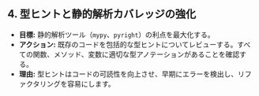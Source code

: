 ## 4. 型ヒントと静的解析カバレッジの強化

*   **目標:** 静的解析ツール（`mypy`、`pyright`）の利点を最大化する。
*   **アクション:** 既存のコードを包括的な型ヒントについてレビューする。すべての関数、メソッド、変数に適切な型アノテーションがあることを確認する。
*   **理由:** 型ヒントはコードの可読性を向上させ、早期にエラーを検出し、リファクタリングを容易にします。